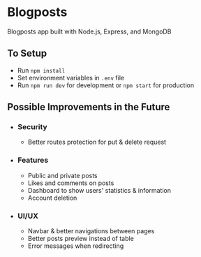 # Blogposts

Blogposts app built with Node.js, Express, and MongoDB

## To Setup

- Run `npm install`
- Set environment variables in `.env` file
- Run `npm run dev` for development or `npm start` for production

## Possible Improvements in the Future

- ### Security
  - Better routes protection for put & delete request
- ### Features
  - Public and private posts
  - Likes and comments on posts
  - Dashboard to show users' statistics & information
  - Account deletion
- ### UI/UX
  - Navbar & better navigations between pages
  - Better posts preview instead of table
  - Error messages when redirecting
